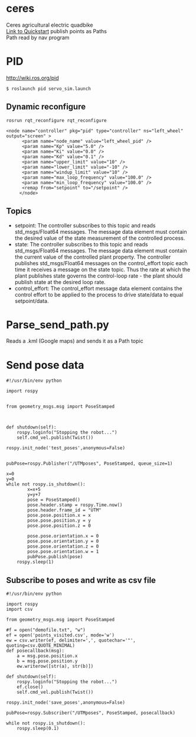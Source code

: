 # ceres
Ceres agricultural electric quadbike <br>
[Link to Quickstart](quickstart.md)
publish points as Paths <br>
Path read by nav program<br>

# PID
http://wiki.ros.org/pid
```
$ roslaunch pid servo_sim.launch
```
## Dynamic reconfigure
```
rosrun rqt_reconfigure rqt_reconfigure
```
```
<node name="controller" pkg="pid" type="controller" ns="left_wheel" output="screen" >
      <param name="node_name" value="left_wheel_pid" />
      <param name="Kp" value="5.0" />
      <param name="Ki" value="0.0" />
      <param name="Kd" value="0.1" />
      <param name="upper_limit" value="10" />
      <param name="lower_limit" value="-10" />
      <param name="windup_limit" value="10" />
      <param name="max_loop_frequency" value="100.0" />
      <param name="min_loop_frequency" value="100.0" />
      <remap from="setpoint" to="/setpoint" />
     </node>
```
## Topics
- setpoint: The controller subscribes to this topic and reads std_msgs/Float64 messages. The message data element must contain the desired value of the state measurement of the controlled process.
- state: The controller subscribes to this topic and reads std_msgs/Float64 messages. The message data element must contain the current value of the controlled plant property. The controller publishes std_msgs/Float64 messages on the control_effort topic each time it receives a message on the state topic. Thus the rate at which the plant publishes state governs the control-loop rate - the plant should publish state at the desired loop rate.
- control_effort: The control_effort message data element contains the control effort to be applied to the process to drive state/data to equal setpoint/data. 

# Parse_send_path.py
Reads a .kml (Google maps) and sends it as a Path topic

# Send pose data
```
#!/usr/bin/env python

import rospy


from geometry_msgs.msg import PoseStamped



def shutdown(self):
	rospy.loginfo("Stopping the robot...")
	self.cmd_vel.publish(Twist())

rospy.init_node('test_poses',anonymous=False)
    
 
pubPose=rospy.Publisher("/UTMposes", PoseStamped, queue_size=1)

x=0
y=0
while not rospy.is_shutdown():
        x=x+5
        y=y+7
        pose = PoseStamped()
        pose.header.stamp = rospy.Time.now()
        pose.header.frame_id = "UTM"
        pose.pose.position.x = x
        pose.pose.position.y = y
        pose.pose.position.z = 0

        pose.pose.orientation.x = 0
        pose.pose.orientation.y = 0
        pose.pose.orientation.z = 0
        pose.pose.orientation.w = 1
        pubPose.publish(pose)
	rospy.sleep(1)

```
## Subscribe to poses and write as csv file
```
#!/usr/bin/env python

import rospy
import csv

from geometry_msgs.msg import PoseStamped

#f = open("demofile.txt", "w")
ef = open('points_visited.csv', mode='w') 
ew = csv.writer(ef, delimiter=',', quotechar='"', quoting=csv.QUOTE_MINIMAL)
def posecallback(msg):
	a = msg.pose.position.x
	b = msg.pose.position.y
	ew.writerow([str(a), str(b)])

def shutdown(self):
	rospy.loginfo("Stopping the robot...")
	ef.close()
	self.cmd_vel.publish(Twist())

rospy.init_node('save_poses',anonymous=False)   
 
pubPose=rospy.Subscriber("/UTMposes", PoseStamped, posecallback)

while not rospy.is_shutdown():   
	rospy.sleep(0.1)
```

